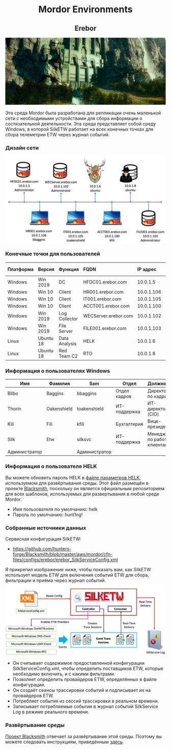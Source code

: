 <h1 align="center"> Mordor Environments</h1> 
<h2 align="center"> Erebor</h2>

![1](https://github.com/l1c3t/RuInfoSec/blob/master/%D0%BF%D0%B5%D1%80%D0%B5%D0%B2%D0%BE%D0%B4%D1%8B/Mordor/The%20Mordor%20Project/Pictures/%D0%92%D0%B2%D0%B5%D0%B4%D0%B5%D0%BD%D0%B8%D0%B5%20Mordor/network-erebor.jpeg)

Эта среда Mordor была разработана для репликации очень маленькой сети с необходимыми устройствами для сбора информации о состязательной деятельности. Эта среда представляет собой среду Windows, в которой SilkETW работает на всех конечных точках для сбора телеметрии ETW через журнал событий.
### Дизайн сети

![2](https://github.com/l1c3t/RuInfoSec/blob/master/%D0%BF%D0%B5%D1%80%D0%B5%D0%B2%D0%BE%D0%B4%D1%8B/Mordor/The%20Mordor%20Project/Pictures/%D0%92%D0%B2%D0%B5%D0%B4%D0%B5%D0%BD%D0%B8%D0%B5%20Mordor/mordor-erebor-environment.png)

### Конечные точки для пользователей

Платформа |	Версия |	Функция |	FQDN | IP адрес |	Основной пользователь |
---------|:---------|:----------|:------|:----------|------------|
Windows	| Win 2019 | DC |	HFDC01.erebor.com |	10.0.1.5	| Администратор |
Windows	| Win 10 |	Client |	HR001.erebor.com	| 10.0.1.106 | bbaggins |
Windows	| Win 10 |	Client |	IT001.erebor.com	| 10.0.1.105 | toakenshield |
Windows |	Win 10 |	Client |	ACCT001.erebor.com |	10.0.1.100	|	kfili |
Windows	| Win 2019	| Log Collector |	WECServer.erebor.com |	10.0.1.102 |	Администратор |
Windows |	Win 2019 |	File Server	| FILE001.erebor.com |	10.0.1.103 |	Администратор |
Linux |	Ubuntu 18 |	Data Analysis |	HELK |	10.0.1.6	|	ubuntu |
Linux	| Ubuntu 18 |	Red Team C2	| RTO	| 10.0.1.8	| ubuntu |
### Информация о пользователях Windows

Имя |	Фамилия	| Sam |	Отдел |	Должность |	Пароль |	Идентификатор |
---------|---------|----------|------|----------|------------|-----------|
Bilbo |	Baggins |	bbaggins |	Отдел кадров |	Директор по кадрам	| MyPr3c10us! |	Пользователи |
Thorin	| Oakenshield |	toakenshield |	ИТ-поддержка	| ИТ-директор (CIO)	| Dur1ngsK1ng!	| Домен | Администраторы |
Kili	| Fili |	kfili | Бухгалтерия	| Вице-президент  |	T0d@y!2019 |	Пользователи |
Silk |	Etw |	silksvc |	ИТ-поддержка |	Менеджер по работе с клиентами	| Fr33T3l3m3try! |	Пользователи |
Администратор ||	Администратор| | |	P1ls3n!	| Пользователи |

### Информация о пользователе HELK
Вы можете обновить пароль HELK в [файле параметров HELK](https://github.com/hunters-forge/Blacksmith/blob/master/aws/mordor/cfn-parameters/erebor/helk-server-parameters.json), используемом для развёртывания среды. Этот файл размещён в проекте [Blacksmith](https://github.com/hunters-forge/Blacksmith), поскольку он является официальным репозиторием для всех шаблонов, используемых для развертывания в любой среде Mordor. 
- Имя пользователя по умолчанию: helk
- Пароль по умолчанию: hunt1ng!
### Собранные источники данных
Сервисная конфигурация SilkETW:
- https://github.com/hunters-forge/Blacksmith/blob/master/aws/mordor/cfn-files/configs/erebor/erebor_SilkServiceConfig.xml

Я прикрепил изображение ниже, чтобы показать вам, как SilkETW использует модель ETW для включения событий ETW для сбора, фильтрации и приёма через журнал событий.

![3](https://github.com/l1c3t/RuInfoSec/blob/master/%D0%BF%D0%B5%D1%80%D0%B5%D0%B2%D0%BE%D0%B4%D1%8B/Mordor/The%20Mordor%20Project/Pictures/%D0%92%D0%B2%D0%B5%D0%B4%D0%B5%D0%BD%D0%B8%D0%B5%20Mordor/mordor-erebor-silketw.png)

- Он считывает содержимое предоставленной конфигурации SilkServiceConfig.xml, чтобы определить поставщиков ETW, которые необходимо включить, и с какими фильтрами.
- Позволяет определить провайдеров ETW, определённых в файле конфигурации.
- Он создаёт сеансы трассировки событий и подписывает их на провайдеров ETW.
- Потребляет события из сессий трассировки в реальном времени.
- Записывает потребляемые события в журнал событий SilkService Log в режиме реального времени.
### Развёртывание среды
[Проект Blacksmith](https://blacksmith.readthedocs.io/en/latest/) отвечает за развёртывание этой среды. Поэтому вы можете следовать инструкциям, приведённым [здесь](https://blacksmith.readthedocs.io/en/latest/mordor_shire.html).
